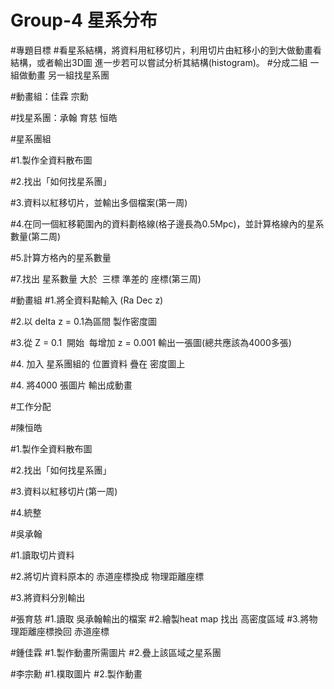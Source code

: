 # Group-4 星系分布
#專題目標
#看星系結構，將資料用紅移切片，利用切片由紅移小的到大做動畫看結構，或者輸出3D圖 進一步若可以嘗試分析其結構(histogram)。
#分成二組 一組做動畫 另一組找星系團

#動畫組：佳霖 宗勳

#找星系團：承翰 育慈 恒皓

#星系團組


#1.製作全資料散布圖


#2.找出「如何找星系團」


#3.資料以紅移切片，並輸出多個檔案(第一周) 


#4.在同一個紅移範圍內的資料劃格線(格子邊長為0.5Mpc)，並計算格線內的星系數量(第二周)


#5.計算方格內的星系數量


#7.找出 星系數量 大於  三標 準差的 座標(第三周)



#動畫組
#1.將全資料點輸入 (Ra Dec z)


#2.以 delta z = 0.1為區間 製作密度圖


#3.從 Z = 0.1  開始  每增加 z = 0.001 輸出一張圖(總共應該為4000多張)


#4. 加入 星系團組的 位置資料 疊在 密度圖上


#4. 將4000 張圖片 輸出成動畫




#工作分配



#陳恒皓


#1.製作全資料散布圖


#2.找出「如何找星系團」


#3.資料以紅移切片(第一周)


#4.統整

#吳承翰


#1.讀取切片資料


#2.將切片資料原本的 赤道座標換成 物理距離座標


#3.將資料分別輸出

#張育慈
#1.讀取 吳承翰輸出的檔案
#2.繪製heat map 找出 高密度區域
#3.將物理距離座標換回 赤道座標

#鍾佳霖
#1.製作動畫所需圖片
#2.疊上該區域之星系團

#李宗勳
#1.樸取圖片
#2.製作動畫





